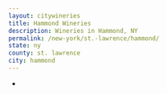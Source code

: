 ```yaml
---
layout: citywineries
title: Hammond Wineries
description: Wineries in Hammond, NY
permalink: /new-york/st.-lawrence/hammond/
state: ny
county: st. lawrence
city: hammond
---
```

-
